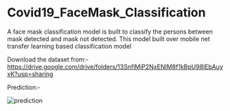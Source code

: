 # Covid19_FaceMask_Classification
A face mask classification model is built to classify the persons between mask detected and mask not detected. This model built over mobile net transfer learning based classification model

Download the dataset from:- https://drive.google.com/drive/folders/13SnflMiP2NxENIM8f1kBpU98lEbAuyxK?usp=sharing

Prediction:- 

![prediction](https://user-images.githubusercontent.com/98344033/195937449-ed3ca298-ebad-4071-8324-a1f99dde2da2.png)

